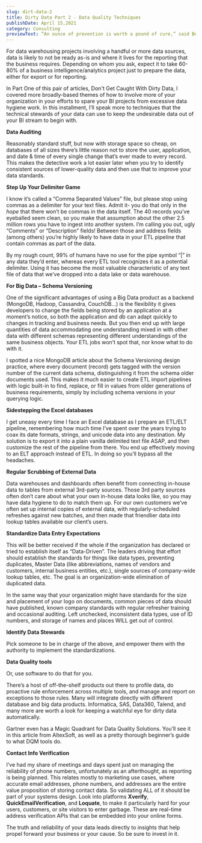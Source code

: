 ```yaml
---
slug: dirt-data-2
title: Dirty Data Part 2 - Data Quality Techniques
publishDate: April 15,2021
category: Consulting
previewText: “An ounce of prevention is worth a pound of cure,” said Ben Franklin. Second of my two-part look at winning against dirty data, I'll apply this idea to your data quality and data hygiene efforts.
---
```


For data warehousing projects involving a handful or more data sources, data is likely to not be ready as-is and where it lives for the reporting that the business requires. Depending on whom you ask, expect it to take 60-80% of a business intelligence/analytics project just to prepare the data, either for export or for reporting.

In Part One of this pair of articles, Don't Get Caught With Dirty Data, I covered more broadly-based themes of how to involve more of your organization in your efforts to spare your BI projects from excessive data hygiene work. In this installment, I’ll speak more to techniques that the technical stewards of your data can use to keep the undesirable data out of your BI stream to begin with.

**Data Auditing**

Reasonably standard stuff, but now with storage space so cheap, on databases of all sizes there’s little reason not to store the user, application, and date & time of every single change that’s ever made to every record. This makes the detective work a lot easier later when you try to identify consistent sources of lower-quality data and then use that to improve your data standards.

**Step Up Your Delimiter Game**

I know it’s called a “Comma Separated Values” file, but please stop using commas as a delimiter for your text files. Admit it- you do that only in the _hope_ that there won’t be commas in the data itself. The 40 records you’ve eyeballed seem clean, so you make that assumption about the other 2.5 million rows you have to ingest into another system. I’m calling you out, ugly “Comments” or “Description” fields! Between those and address fields (among others) you’re highly likely to have data in your ETL pipeline that contain commas as part of the data.

By my rough count, 99% of humans have no use for the pipe symbol “|” in any data they’d enter, whereas every ETL tool recognizes it as a potential delimiter. Using it has become the most valuable characteristic of any text file of data that we’ve dropped into a data lake or data warehouse.

**For Big Data – Schema Versioning**

One of the significant advantages of using a Big Data product as a backend (MongoDB, Hadoop, Cassandra, CouchDB…) is the flexibility it gives developers to change the fields being stored by an application at a moment’s notice, so both the application and db can adapt quickly to changes in tracking and business needs. But you then end up with large quantities of data accommodating one understanding mixed in with other data with different schemas representing different understandings of the same business objects. Your ETL jobs won’t spot that, nor know what to do with it.

I spotted a nice MongoDB article about the Schema Versioning design practice, where every document (record) gets tagged with the version number of the current data schema, distinguishing it from the schema older documents used. This makes it much easier to create ETL import pipelines with logic built-in to find, replace, or fill in values from older generations of business requirements, simply by including schema versions in your querying logic.

**Sidestepping the Excel databases**

I get uneasy every time I face an Excel database as I prepare an ETL/ELT pipeline, remembering how much time I’ve spent over the years trying to coax its date formats, strings, and unicode data into any destination. My solution is to export it into a plain vanilla delimited text file ASAP, and then customize the rest of the pipeline from there. You end up effectively moving to an ELT approach instead of ETL. In doing so you’ll bypass all the headaches.

**Regular Scrubbing of External Data**

Data warehouses and dashboards often benefit from connecting in-house data to tables from external 3rd-party sources. Those 3rd party sources often don’t care about what your own in-house data looks like, so you may have data hygiene to do to match them up. For our own customers we’ve often set up internal copies of external data, with regularly-scheduled refreshes against new batches, and then made that friendlier data into lookup tables available our client’s users.

**Standardize Data Entry Expectations**

This will be better received if the whole if the organization has declared or tried to establish itself as “Data-Driven”. The leaders driving that effort should establish the standards for things like data types, preventing duplicates, Master Data (like abbreviations, names of vendors and customers, internal business entities, etc.), single sources of company-wide lookup tables, etc. The goal is an organization-wide elimination of duplicated data.

In the same way that your organization might have standards for the size and placement of your logo on documents, common pieces of data should have published, known company standards with regular refresher training and occasional auditing. Left unchecked, inconsistent data types, use of ID numbers, and storage of names and places WILL get out of control.

**Identify Data Stewards**

Pick someone to be in charge of the above, and empower them with the authority to implement the standardizations.

**Data Quality tools**

Or, use software to do that for you.

There’s a host of off-the-shelf products out there to profile data, do proactive rule enforcement across multiple tools, and manage and report on exceptions to those rules. Many will integrate directly with different database and big data products. Informatica, SAS, Data360, Talend, and many more are worth a look for keeping a watchful eye for dirty data automatically.

Gartner even has a Magic Quadrant for Data Quality Solutions. You’ll see it in this article from AltexSoft, as well as a pretty thorough beginner’s guide to what DQM tools do.

**Contact Info Verification**

I’ve had my share of meetings and days spent just on managing the reliability of phone numbers, unfortunately as an afterthought, as reporting is being planned. This relates mostly to marketing use cases, where accurate email addresses, phone numbers, and addresses are the entire value proposition of storing contact data. So validating ALL of it should be part of your systems design. Look into platforms **Xverify**, **QuickEmailVerification**, and **Loquate**, to make it particularly hard for your users, customers, or site visitors to enter garbage. These are real-time address verification APIs that can be embedded into your online forms.

The truth and reliability of your data leads directly to insights that help propel forward your business or your cause. So be sure to invest in it.

